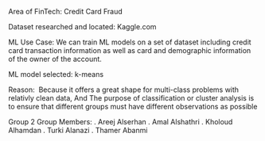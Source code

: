 Area of FinTech:
Credit Card Fraud

Dataset researched and located:
Kaggle.com

ML Use Case:
We can train ML models on a set of dataset including credit card transaction information as well as card and demographic information of the owner of the account.

ML model selected:
k-means

Reason: 
Because it offers a great shape for multi-class problems with relativly clean data,
And The purpose of classification or cluster analysis is to ensure that different groups must have different observations as possible

Group 2 Group Members:
. Areej Alserhan
. Amal Alshathri
. Kholoud Alhamdan
. Turki Alanazi
. Thamer Abanmi
